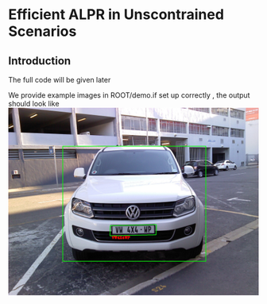 # Efficient ALPR in Unscontrained Scenarios

## Introduction

The full code will be given later



We provide example images in ROOT/demo.if set up correctly , the output should look like
![图1](demo/test/eu7.jpg) 
